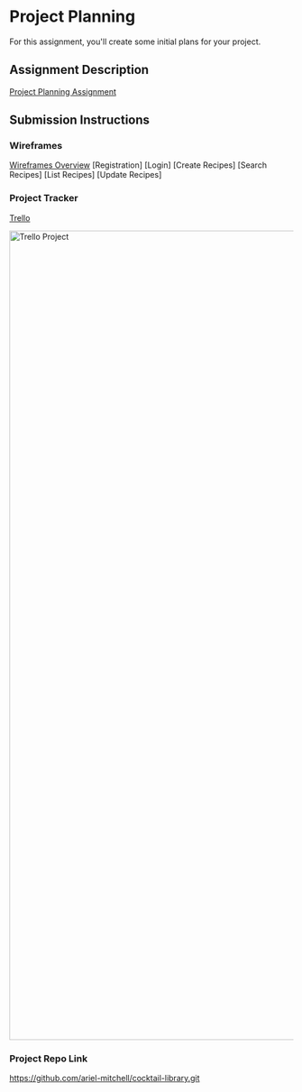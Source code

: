 # Project Planning
For this assignment, you'll create some initial plans for your project.

## Assignment Description
[Project Planning Assignment](https://education.launchcode.org/liftoff/modules/assignments/project-planning)

## Submission Instructions

### Wireframes
[Wireframes Overview](https://miro.com/app/board/uXjVPHZazTM=/)
[Registration]
[Login]
[Create Recipes]
[Search Recipes]
[List Recipes]
[Update Recipes]



### Project Tracker
[Trello](https://trello.com/b/xchiE6wX/liftoff-project-cocktail-library)

<img width="1436" alt="Trello Project " src="https://user-images.githubusercontent.com/67169258/200454391-cfc43a6e-208c-4040-b5e1-5d81e7a43cc5.png">



### Project Repo Link

https://github.com/ariel-mitchell/cocktail-library.git

